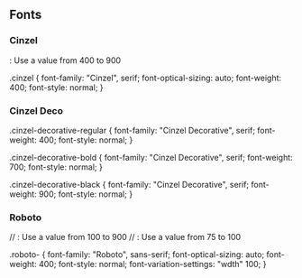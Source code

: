 ## Fonts

### Cinzel
<weight>: Use a value from 400 to 900

.cinzel {
  font-family: "Cinzel", serif;
  font-optical-sizing: auto;
  font-weight: 400;
  font-style: normal;
}

### Cinzel Deco
.cinzel-decorative-regular {
  font-family: "Cinzel Decorative", serif;
  font-weight: 400;
  font-style: normal;
}

.cinzel-decorative-bold {
  font-family: "Cinzel Decorative", serif;
  font-weight: 700;
  font-style: normal;
}

.cinzel-decorative-black {
  font-family: "Cinzel Decorative", serif;
  font-weight: 900;
  font-style: normal;
}

### Roboto
// <weight>: Use a value from 100 to 900
// <width>: Use a value from 75 to 100

.roboto- {
  font-family: "Roboto", sans-serif;
  font-optical-sizing: auto;
  font-weight: 400;
  font-style: normal;
  font-variation-settings:
    "wdth" 100;
}